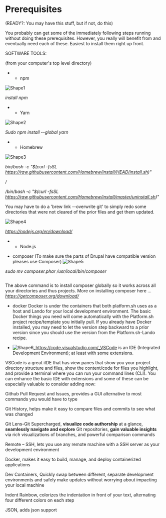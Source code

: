# **Prerequisites**

(READY?: You may have this stuff, but if not, do this)

You probably can get some of the immediately following steps running without doing these prerequisites. However, you really will benefit from and eventually need each of these. Easiest to install them right up front.

SOFTWARE TOOLS:

(from your computer's top level directory)

- - npm

![Shape1](RackMultipart20230219-1-dxav6g_html_4df7efbba43fc12e.gif)

_install npm_

- - Yarn

![Shape2](RackMultipart20230219-1-dxav6g_html_58f7639b92cab695.gif)

_Sudo npm install --global yarn_

- - Homebrew

![Shape3](RackMultipart20230219-1-dxav6g_html_bbaed06663676e4.gif)

_bin/bash -c "$(curl -fsSL https://raw.githubusercontent.com/Homebrew/install/HEAD/install.sh)"_

_/_

_/bin/bash -c "$(curl -fsSL https://raw.githubusercontent.com/Homebrew/install/master/uninstall.sh)"_

You may have to do a 'brew link --overwrite git' to simply redo some directories that were not cleared of the prior files and get them updated.

 ![Shape4](RackMultipart20230219-1-dxav6g_html_bfa1a7a68c5ea8c3.gif)

_https://nodejs.org/en/download/_

- - Node.js

- composer (To make sure the parts of Drupal have compatible version pleases use Composer)
 ![Shape5](RackMultipart20230219-1-dxav6g_html_e2d2ae1dd7a0b11d.gif)

_sudo mv composer.phar /usr/local/bin/composer_

```

```

The above command is to install composer globally so it works across all your directories and thus projects. More on installing composer here … _https://getcomposer.org/download/_

- docker Docker is under the containers that both platform.sh uses as a host and Lando for your local development environment. The basic Docker things you need will come automatically with the Platform.sh project recipe/template you initially pull. If you already have Docker installed, you may need to let the version step backward to a prior version since you should use the version from the Platform.sh-Lando recipe.

- ![Shape6](RackMultipart20230219-1-dxav6g_html_bfa1a7a68c5ea8c3.gif)_https://code.visualstudio.com/_VSCode is an IDE (Integrated Development Environment); at least with some extensions.

VSCode is a great iIDE that has view panes that show you your project directory structure and files, show the content/code for files you highlight, and provide a terminal where you can run your command lines (CLI). You can enhance the basic IDE with extensions and some of these can be especially valuable to consider adding now:

Github Pull Request and Issues, provides a GUI alternative to most commands you would have to type

Git History, helps make it easy to compare files and commits to see what was changed

Git Lens-Git Supercharged, **visualize code authorship** at a glance, **seamlessly navigate and explore** Git repositories, **gain valuable insights** via rich visualizations of branches, and powerful comparison commands

Remote – SSH, lets you use any remote machine with a SSH server as your development environment

Docker, makes it easy to build, manage, and deploy containerized applications

Dev Containers, Quickly swap between different, separate development environments and safely make updates without worrying about impacting your local machine

Indent Rainbow, colorizes the indentation in front of your text, alternating four different colors on each step

JSON, adds json support
